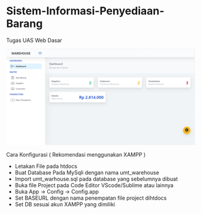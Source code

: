 # Sistem-Informasi-Penyediaan-Barang
Tugas UAS Web Dasar

![Repo list](screenshot/dashboard.png)

Cara Konfigurasi ( Rekomendasi menggunakan XAMPP )
- Letakan File pada htdocs
- Buat Database Pada MySqli dengan nama umt_warehouse
- Import umt_warhouse.sql pada database yang sebelumnya dibuat
- Buka file Project pada Code Editor VScode/Sublime atau lainnya
- Buka App -> Config -> Config.app
- Set BASEURL dengan nama penempatan file project dihtdocs
- Set DB sesuai akun XAMPP yang dimiliki
